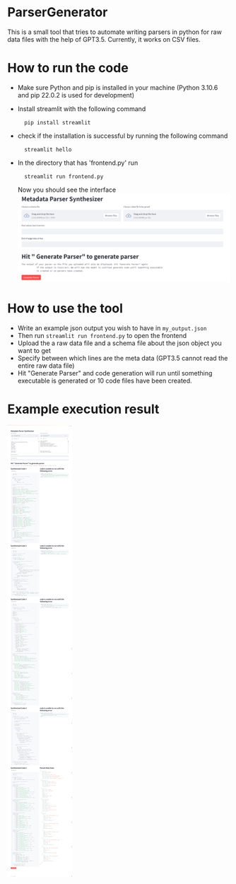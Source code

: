 # ParserGenerator
This is a small tool that tries to automate writing parsers in python for raw data files with the help of GPT3.5. Currently, it works on CSV files.

# How to run the code
- Make sure Python and pip is installed in your machine (Python 3.10.6 and pip 22.0.2 is used for development)
- Install streamlit with the following command

        pip install streamlit

- check if the installation is successful by running the following command

        streamlit hello

- In the directory that has 'frontend.py' run 

        streamlit run frontend.py
  Now you should see the interface
  ![Interface](./interface.png)
  
# How to use the tool 
- Write an example json output you wish to have in `my_output.json`
- Then run `streamlit run frontend.py` to open the frontend
- Upload the a raw data file and a schema file about the json object you want to get
- Specify between which lines are the meta data (GPT3.5 cannot read the entire raw data file)
- Hit "Generate Parser" and code generation will run until something executable is generated or 10 code files have been created.

# Example execution result
  ![Example Execution result](./execution_example.png)
